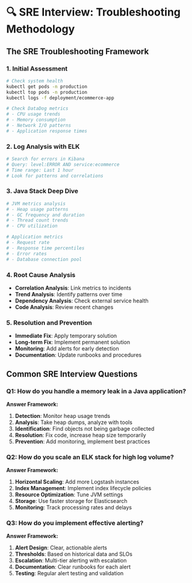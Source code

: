 # 🔍 **SRE Interview: Troubleshooting Methodology**

## **The SRE Troubleshooting Framework**

### **1. Initial Assessment**
```bash
# Check system health
kubectl get pods -n production
kubectl top pods -n production
kubectl logs -f deployment/ecommerce-app

# Check DataDog metrics
# - CPU usage trends
# - Memory consumption
# - Network I/O patterns
# - Application response times
```

### **2. Log Analysis with ELK**
```bash
# Search for errors in Kibana
# Query: level:ERROR AND service:ecommerce
# Time range: Last 1 hour
# Look for patterns and correlations
```

### **3. Java Stack Deep Dive**
```bash
# JVM metrics analysis
# - Heap usage patterns
# - GC frequency and duration
# - Thread count trends
# - CPU utilization

# Application metrics
# - Request rate
# - Response time percentiles
# - Error rates
# - Database connection pool
```

### **4. Root Cause Analysis**
- **Correlation Analysis**: Link metrics to incidents
- **Trend Analysis**: Identify patterns over time
- **Dependency Analysis**: Check external service health
- **Code Analysis**: Review recent changes

### **5. Resolution and Prevention**
- **Immediate Fix**: Apply temporary solution
- **Long-term Fix**: Implement permanent solution
- **Monitoring**: Add alerts for early detection
- **Documentation**: Update runbooks and procedures

## **Common SRE Interview Questions**

### **Q1: How do you handle a memory leak in a Java application?**
**Answer Framework:**
1. **Detection**: Monitor heap usage trends
2. **Analysis**: Take heap dumps, analyze with tools
3. **Identification**: Find objects not being garbage collected
4. **Resolution**: Fix code, increase heap size temporarily
5. **Prevention**: Add monitoring, implement best practices

### **Q2: How do you scale an ELK stack for high log volume?**
**Answer Framework:**
1. **Horizontal Scaling**: Add more Logstash instances
2. **Index Management**: Implement index lifecycle policies
3. **Resource Optimization**: Tune JVM settings
4. **Storage**: Use faster storage for Elasticsearch
5. **Monitoring**: Track processing rates and delays

### **Q3: How do you implement effective alerting?**
**Answer Framework:**
1. **Alert Design**: Clear, actionable alerts
2. **Thresholds**: Based on historical data and SLOs
3. **Escalation**: Multi-tier alerting with escalation
4. **Documentation**: Clear runbooks for each alert
5. **Testing**: Regular alert testing and validation
